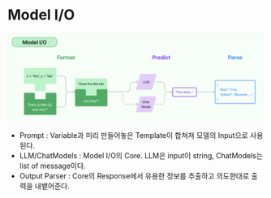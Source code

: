 # Model I/O
![Alt text](modelio.png)
- Prompt : Variable과 미리 만들어놓은 Template이 합쳐져 모델의 Input으로 사용된다.
- LLM/ChatModels : Model I/O의 Core. LLM은 input이 string, ChatModels는 list of message이다.
- Output Parser : Core의 Response에서 유용한 정보를 추출하고 의도한대로 출력을 내뱉어준다.
